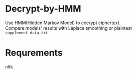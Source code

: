 # Decrypt-by-HMM
Use HMM(Hidden Markov Model) to cecrypt ciphertext.   
Compare models' results with Laplace smoothing or plaintest `supplement_data.txt`    


# Requrements
nltk

